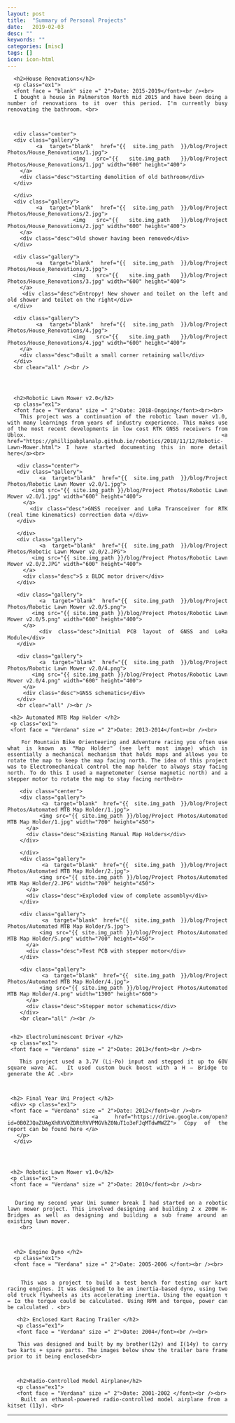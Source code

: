 ```yaml
---
layout: post
title:  "Summary of Personal Projects"
date:   2019-02-03
desc: ""
keywords: ""
categories: [misc]
tags: []
icon: icon-html
---
```


<style>
p.ex1 {
 width: 100%;
  margin-left: auto;
   margin-right: auto;
  max-width: 800px;
  margin-top:0


}
p.ex2 {
  padding-top: 50px;
  padding-right: 250px;
  padding-bottom: 50px;
  padding-left: 250px;
}
</style>

<style>
ul {
 width: 100%;
  margin-left: auto;
   margin-right: auto;
  max-width: 800px
}

ul li {
 width: 100%;
  margin-left: auto;
   margin-right: auto;
  max-width: 800px
}
h1{
 width: 100%;
  margin-left: auto;
   margin-right: auto;
  max-width: 800px;
}

h2{
 width: 100%;
  margin-left: auto;
   margin-right: auto;
  max-width: 800px;
    padding-top:0px;


  margin-bottom:1;
}
div.d {
  text-align: justify;
  }

div.gallery {
    margin: auto;
    border: 1px solid #ccc;
    float: left;
    width: 180px;
  }

  div.gallery:hover {
    border: 1px solid #777;
  }

  div.gallery img {
    width: 100%;
    height: auto;
    float: centre;

  }

  div.desc {
    padding: 15px;
    text-align: center;
  }
  .center {
    width: 100%;
  margin-left: auto;
   margin-right: auto;
  max-width: 800px;
  margin-top:0;
  margin-bottom:15px;


</style>
<body>
<div class = "d">

<p class="ex1">


      <h2>House Renovations</h2>
      <p class="ex1">
      <font face = "blank" size =" 2">Date: 2015-2019</font><br /><br>
      I bought a house in Palmerston North mid 2015 and have been doing a number of renovations to it over this period. I'm currently busy renovating the bathroom. <br>



      <div class="center">
      <div class="gallery">
        <a target="blank" href="{{ site.img_path }}/blog/Project Photos/House_Renovations/1.jpg">
          <img src="{{ site.img_path }}/blog/Project Photos/House_Renovations/1.jpg" width="600" height="400">
        </a>
        <div class="desc">Starting demolition of old bathroom</div>
      </div>

      </div>
      <div class="gallery">
        <a target="blank" href="{{ site.img_path }}/blog/Project Photos/House_Renovations/2.jpg">
          <img src="{{ site.img_path }}/blog/Project Photos/House_Renovations/2.jpg" width="600" height="400">
        </a>
        <div class="desc">Old shower having been removed</div>
      </div>

      <div class="gallery">
        <a target="blank" href="{{ site.img_path }}/blog/Project Photos/House_Renovations/3.jpg">
          <img src="{{ site.img_path }}/blog/Project Photos/House_Renovations/3.jpg" width="600" height="400">
        </a>
        <div class="desc">Entropy! New shower and toilet on the left and old shower and toilet on the right</div>
      </div>

      <div class="gallery">
        <a target="blank" href="{{ site.img_path }}/blog/Project Photos/House_Renovations/4.jpg">
          <img src="{{ site.img_path }}/blog/Project Photos/House_Renovations/4.jpg" width="600" height="400">
        </a>
        <div class="desc">Built a small corner retaining wall</div>
      </div>
      <br clear="all" /><br />  




      <h2>Robotic Lawn Mower v2.0</h2>
      <p class="ex1">
      <font face = "Verdana" size =" 2">Date: 2018-Ongoing</font><br><br>
       This project was a continuation of the robotic lawn mover v1.0, with many learnings from years of industry experience. This makes use of the most recent developments in low cost RTK GNSS receivers from Ublox. <a href="https://phillipabplanalp.github.io/robotics/2018/11/12/Robotic-Lawn-Mower.html"> I have started documenting this in more detail here</a><br>

       <div class="center">
       <div class="gallery">
         <a target="blank" href="{{ site.img_path }}/blog/Project Photos/Robotic Lawn Mower v2.0/1.jpg">
           <img src="{{ site.img_path }}/blog/Project Photos/Robotic Lawn Mower v2.0/1.jpg" width="600" height="400">
         </a>
         <div class="desc">GNSS receiver and LoRa Transceiver for RTK (real time kinematics) correction data </div>
       </div>

       </div>
       <div class="gallery">
         <a target="blank" href="{{ site.img_path }}/blog/Project Photos/Robotic Lawn Mower v2.0/2.JPG">
           <img src="{{ site.img_path }}/blog/Project Photos/Robotic Lawn Mower v2.0/2.JPG" width="600" height="400">
         </a>
         <div class="desc">5 x BLDC motor driver</div>
       </div>

       <div class="gallery">
         <a target="blank" href="{{ site.img_path }}/blog/Project Photos/Robotic Lawn Mower v2.0/5.png">
           <img src="{{ site.img_path }}/blog/Project Photos/Robotic Lawn Mower v2.0/5.png" width="600" height="400">
         </a>
         <div class="desc">Initial PCB layout of GNSS and LoRa Module</div>
       </div>

       <div class="gallery">
         <a target="blank" href="{{ site.img_path }}/blog/Project Photos/Robotic Lawn Mower v2.0/4.png">
           <img src="{{ site.img_path }}/blog/Project Photos/Robotic Lawn Mower v2.0/4.png" width="600" height="400">
         </a>
         <div class="desc">GNSS schematics</div>
       </div>
       <br clear="all" /><br />  

     <h2> Automated MTB Map Holder </h2>
     <p class="ex1">
     <font face = "Verdana" size =" 2">Date: 2013-2014</font><br /><br>

        For Mountain Bike Orienteering and Adventure racing you often use what is known as "Map Holder" (see left most image) which is essentially a mechanical mechanism that holds maps and allows you to rotate the map to keep the map facing north. The idea of this project was to Electromechanical control the map holder to always stay facing north. To do this I used a magnetometer (sense magnetic north) and a stepper motor to rotate the map to stay facing north<br>

        <div class="center">
        <div class="gallery">
          <a target="blank" href="{{ site.img_path }}/blog/Project Photos/Automated MTB Map Holder/1.jpg">
            <img src="{{ site.img_path }}/blog/Project Photos/Automated MTB Map Holder/1.jpg" width="700" height="450">
          </a>
          <div class="desc">Existing Manual Map Holders</div>
        </div>

        </div>
        <div class="gallery">
          <a target="blank" href="{{ site.img_path }}/blog/Project Photos/Automated MTB Map Holder/2.jpg">
            <img src="{{ site.img_path }}/blog/Project Photos/Automated MTB Map Holder/2.JPG" width="700" height="450">
          </a>
          <div class="desc">Exploded view of complete assembly</div>
        </div>

        <div class="gallery">
          <a target="blank" href="{{ site.img_path }}/blog/Project Photos/Automated MTB Map Holder/5.jpg">
            <img src="{{ site.img_path }}/blog/Project Photos/Automated MTB Map Holder/5.png" width="700" height="450">
          </a>
          <div class="desc">Test PCB with stepper motor</div>
        </div>

        <div class="gallery">
          <a target="blank" href="{{ site.img_path }}/blog/Project Photos/Automated MTB Map Holder/4.jpg">
            <img src="{{ site.img_path }}/blog/Project Photos/Automated MTB Map Holder/4.png" width="1300" height="600">
          </a>
          <div class="desc">Stepper motor schematics</div>
        </div>
        <br clear="all" /><br />  


     <h2> Electroluminescent Driver </h2>
     <p class="ex1">
     <font face = "Verdana" size =" 2">Date: 2013</font><br /><br>

       This project used a 3.7V (Li-Po) input and stepped it up to 60V square wave AC.  It used custom buck boost with a H – Bridge to generate the AC .<br>



     <h2> Final Year Uni Project </h2>
     <div> <p class="ex1">
     <font face = "Verdana" size =" 2">Date: 2012</font><br /><br>
         <a href="https://drive.google.com/open?id=0B0ZJQaZUAgXhRVVOZDRtRVVPMGVhZ0NuT1o3eFJqMTdwMWZZ"> Copy of the report can be found here </a>
       </p>
      </div>




     <h2> Robotic Lawn Mower v1.0</h2>
     <p class="ex1">
     <font face = "Verdana" size =" 2">Date: 2010</font><br /><br>


      During my second year Uni summer break I had started on a robotic lawn mower project. This involved designing and building 2 x 200W H-Bridges as well as designing and building a sub frame around an existing lawn mower.
        <br>



      <h2> Engine Dyno </h2>
      <p class="ex1">
      <font face = "Verdana" size =" 2">Date: 2005-2006 </font><br /><br>


       This was a project to build a test bench for testing our kart racing engines. It was designed to be an inertia-based dyno, using two old truck flywheels as its accelerating inertia. Using the equation τ = Iα the torque could be calculated. Using RPM and torque, power can be calculated . <br>

       <h2> Enclosed Kart Racing Trailer </h2>
       <p class="ex1">
       <font face = "Verdana" size =" 2">Date: 2004</font><br /><br>

       This was designed and built by my brother(12y) and I(14y) to carry two karts + spare parts. The images below show the trailer bare frame prior to it being enclosed<br>



       <h2>Radio-Controlled Model Airplane</h2>
       <p class="ex1">
       <font face = "Verdana" size =" 2">Date: 2001-2002 </font><br /><br>
       Built an ethanol-powered radio-controlled model airplane from a kitset (11y). <br>






---
